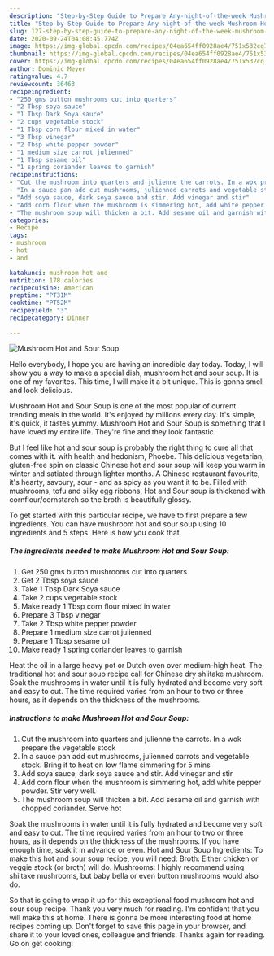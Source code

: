 ```yaml
---
description: "Step-by-Step Guide to Prepare Any-night-of-the-week Mushroom Hot and Sour Soup"
title: "Step-by-Step Guide to Prepare Any-night-of-the-week Mushroom Hot and Sour Soup"
slug: 127-step-by-step-guide-to-prepare-any-night-of-the-week-mushroom-hot-and-sour-soup
date: 2020-09-24T04:08:45.774Z
image: https://img-global.cpcdn.com/recipes/04ea654ff0928ae4/751x532cq70/mushroom-hot-and-sour-soup-recipe-main-photo.jpg
thumbnail: https://img-global.cpcdn.com/recipes/04ea654ff0928ae4/751x532cq70/mushroom-hot-and-sour-soup-recipe-main-photo.jpg
cover: https://img-global.cpcdn.com/recipes/04ea654ff0928ae4/751x532cq70/mushroom-hot-and-sour-soup-recipe-main-photo.jpg
author: Dominic Meyer
ratingvalue: 4.7
reviewcount: 36463
recipeingredient:
- "250 gms button mushrooms cut into quarters"
- "2 Tbsp soya sauce"
- "1 Tbsp Dark Soya sauce"
- "2 cups vegetable stock"
- "1 Tbsp corn flour mixed in water"
- "3 Tbsp vinegar"
- "2 Tbsp white pepper powder"
- "1 medium size carrot julienned"
- "1 Tbsp sesame oil"
- "1 spring coriander leaves to garnish"
recipeinstructions:
- "Cut the mushroom into quarters and julienne the carrots. In a wok prepare the vegetable stock"
- "In a sauce pan add cut mushrooms, julienned carrots and vegetable stock. Bring it to heat on low flame simmering for 5 mins"
- "Add soya sauce, dark soya sauce and stir. Add vinegar and stir"
- "Add corn flour when the mushroom is simmering hot, add white pepper powder. Stir very well."
- "The mushroom soup will thicken a bit. Add sesame oil and garnish with chopped coriander. Serve hot"
categories:
- Recipe
tags:
- mushroom
- hot
- and

katakunci: mushroom hot and 
nutrition: 178 calories
recipecuisine: American
preptime: "PT31M"
cooktime: "PT52M"
recipeyield: "3"
recipecategory: Dinner

---
```



![Mushroom Hot and Sour Soup](https://img-global.cpcdn.com/recipes/04ea654ff0928ae4/751x532cq70/mushroom-hot-and-sour-soup-recipe-main-photo.jpg)

Hello everybody, I hope you are having an incredible day today. Today, I will show you a way to make a special dish, mushroom hot and sour soup. It is one of my favorites. This time, I will make it a bit unique. This is gonna smell and look delicious.

Mushroom Hot and Sour Soup is one of the most popular of current trending meals in the world. It's enjoyed by millions every day. It's simple, it's quick, it tastes yummy. Mushroom Hot and Sour Soup is something that I have loved my entire life. They're fine and they look fantastic.

But I feel like hot and sour soup is probably the right thing to cure all that comes with it. with health and hedonism, Phoebe. This delicious vegetarian, gluten-free spin on classic Chinese hot and sour soup will keep you warm in winter and satiated through lighter months. A Chinese restaurant favourite, it&#39;s hearty, savoury, sour - and as spicy as you want it to be. Filled with mushrooms, tofu and silky egg ribbons, Hot and Sour soup is thickened with cornflour/cornstarch so the broth is beautifully glossy.


To get started with this particular recipe, we have to first prepare a few ingredients. You can have mushroom hot and sour soup using 10 ingredients and 5 steps. Here is how you cook that.

<!--inarticleads1-->

##### The ingredients needed to make Mushroom Hot and Sour Soup:

1. Get 250 gms button mushrooms cut into quarters
1. Get 2 Tbsp soya sauce
1. Take 1 Tbsp Dark Soya sauce
1. Take 2 cups vegetable stock
1. Make ready 1 Tbsp corn flour mixed in water
1. Prepare 3 Tbsp vinegar
1. Take 2 Tbsp white pepper powder
1. Prepare 1 medium size carrot julienned
1. Prepare 1 Tbsp sesame oil
1. Make ready 1 spring coriander leaves to garnish


Heat the oil in a large heavy pot or Dutch oven over medium-high heat. The traditional hot and sour soup recipe call for Chinese dry shiitake mushroom. Soak the mushrooms in water until it is fully hydrated and become very soft and easy to cut. The time required varies from an hour to two or three hours, as it depends on the thickness of the mushrooms. 

<!--inarticleads2-->

##### Instructions to make Mushroom Hot and Sour Soup:

1. Cut the mushroom into quarters and julienne the carrots. In a wok prepare the vegetable stock
1. In a sauce pan add cut mushrooms, julienned carrots and vegetable stock. Bring it to heat on low flame simmering for 5 mins
1. Add soya sauce, dark soya sauce and stir. Add vinegar and stir
1. Add corn flour when the mushroom is simmering hot, add white pepper powder. Stir very well.
1. The mushroom soup will thicken a bit. Add sesame oil and garnish with chopped coriander. Serve hot


Soak the mushrooms in water until it is fully hydrated and become very soft and easy to cut. The time required varies from an hour to two or three hours, as it depends on the thickness of the mushrooms. If you have enough time, soak it in advance or even. Hot and Sour Soup Ingredients: To make this hot and sour soup recipe, you will need: Broth: Either chicken or veggie stock (or broth) will do. Mushrooms: I highly recommend using shiitake mushrooms, but baby bella or even button mushrooms would also do. 

So that is going to wrap it up for this exceptional food mushroom hot and sour soup recipe. Thank you very much for reading. I'm confident that you will make this at home. There is gonna be more interesting food at home recipes coming up. Don't forget to save this page in your browser, and share it to your loved ones, colleague and friends. Thanks again for reading. Go on get cooking!
